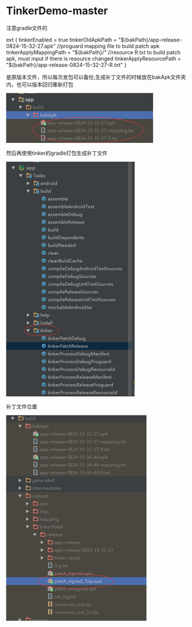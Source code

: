# TinkerDemo-master
注意gradle文件的

ext {
    tinkerEnabled = true
    tinkerOldApkPath = "${bakPath}/app-release-0824-15-32-27.apk"
    //proguard mapping file to build patch apk
    tinkerApplyMappingPath = "${bakPath}/"
    //resource R.txt to build patch apk, must input if there is resource changed
    tinkerApplyResourcePath = "${bakPath}/app-release-0824-15-32-27-R.txt"
}


是原版本文件，所以每次发包可以备份,生成补丁文件的时候放在bakApk文件夹内，也可以版本回归重新打包

![Image text](https://github.com/sea2/TinkerDemo-master/blob/master/raw/QQ%E6%88%AA%E5%9B%BE20170824162308.png)

然后再使用tinker的gradle打包生成补丁文件

![Image text](https://github.com/sea2/TinkerDemo-master/blob/master/raw/QQ%E6%88%AA%E5%9B%BE20170824162407.png)

补丁文件位置

![Image text](https://github.com/sea2/TinkerDemo-master/blob/master/raw/QQ%E6%88%AA%E5%9B%BE20170824163427.png)
